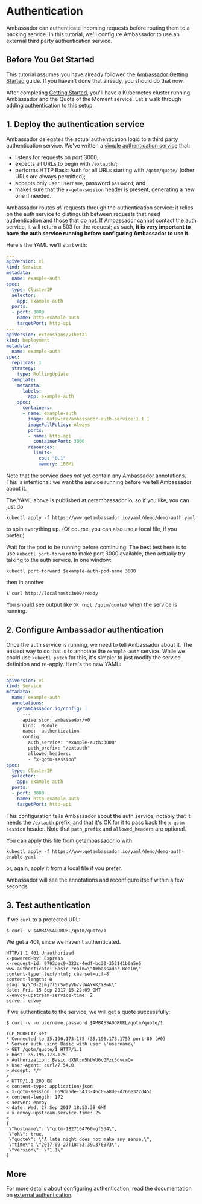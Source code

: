 # Authentication

Ambassador can authenticate incoming requests before routing them to a backing service. In this tutorial, we'll configure Ambassador to use an external third party authentication service.

## Before You Get Started

This tutorial assumes you have already followed the [Ambassador Getting Started](/user-guide/getting-started.html) guide. If you haven't done that already, you should do that now.

After completing [Getting Started](/user-guide/getting-started.html), you'll have a Kubernetes cluster running Ambassador and the Quote of the Moment service. Let's walk through adding authentication to this setup.

## 1. Deploy the authentication service

Ambassador delegates the actual authentication logic to a third party authentication service. We've written a [simple authentication service](https://github.com/datawire/ambassador-auth-service) that:

- listens for requests on port 3000;
- expects all URLs to begin with `/extauth/`;
- performs HTTP Basic Auth for all URLs starting with `/qotm/quote/` (other URLs are always permitted);
- accepts only user `username`, password `password`; and
- makes sure that the `x-qotm-session` header is present, generating a new one if needed.

Ambassador routes _all_ requests through the authentication service: it relies on the auth service to distinguish between requests that need authentication and those that do not. If Ambassador cannot contact the auth service, it will return a 503 for the request; as such, **it is very important to have the auth service running before configuring Ambassador to use it.**

Here's the YAML we'll start with:

```yaml
---
apiVersion: v1
kind: Service
metadata:
  name: example-auth
spec:
  type: ClusterIP
  selector:
    app: example-auth
  ports:
  - port: 3000
    name: http-example-auth
    targetPort: http-api
---
apiVersion: extensions/v1beta1
kind: Deployment
metadata:
  name: example-auth
spec:
  replicas: 1
  strategy:
    type: RollingUpdate
  template:
    metadata:
      labels:
        app: example-auth
    spec:
      containers:
      - name: example-auth
        image: datawire/ambassador-auth-service:1.1.1
        imagePullPolicy: Always
        ports:
        - name: http-api
          containerPort: 3000
        resources:
          limits:
            cpu: "0.1"
            memory: 100Mi
```

Note that the service does _not_ yet contain any Ambassador annotations. This is intentional: we want the service running before we tell Ambassador about it.

The YAML above is published at getambassador.io, so if you like, you can just do

```shell
kubectl apply -f https://www.getambassador.io/yaml/demo/demo-auth.yaml
```

to spin everything up. (Of course, you can also use a local file, if you prefer.)

Wait for the pod to be running before continuing. The best test here is to use `kubectl port-forward` to make port 3000 available, then actually try talking to the auth service. In one window:

```shell
kubectl port-forward $example-auth-pod-name 3000
```

then in another

```shell
$ curl http://localhost:3000/ready
```

You should see output like `OK (not /qotm/quote)` when the service is running.

## 2. Configure Ambassador authentication

Once the auth service is running, we need to tell Ambassador about it. The easiest way to do that is to annotate the `example-auth` service. While we could use `kubectl patch` for this, it's simpler to just modify the service definition and re-apply. Here's the new YAML:

```yaml
---
apiVersion: v1
kind: Service
metadata:
  name: example-auth
  annotations:
    getambassador.io/config: |
      ---
      apiVersion: ambassador/v0
      kind:  Module
      name:  authentication
      config:
        auth_service: "example-auth:3000"
        path_prefix: "/extauth"
        allowed_headers:
        - "x-qotm-session"
spec:
  type: ClusterIP
  selector:
    app: example-auth
  ports:
  - port: 3000
    name: http-example-auth
    targetPort: http-api
```

This configuration tells Ambassador about the auth service, notably that it needs the `/extauth` prefix, and that it's OK for it to pass back the `x-qotm-session` header. Note that `path_prefix` and `allowed_headers` are optional.

You can apply this file from getambassador.io with

```shell
kubectl apply -f https://www.getambassador.io/yaml/demo/demo-auth-enable.yaml
```

or, again, apply it from a local file if you prefer.

Ambassador will see the annotations and reconfigure itself within a few seconds.

## 3. Test authentication

If we `curl` to a protected URL:

```shell
$ curl -v $AMBASSADORURL/qotm/quote/1
```

We get a 401, since we haven't authenticated.

```shell
HTTP/1.1 401 Unauthorized
x-powered-by: Express
x-request-id: 9793dec9-323c-4edf-bc30-352141b0a5e5
www-authenticate: Basic realm=\"Ambassador Realm\"
content-type: text/html; charset=utf-8
content-length: 0
etag: W/\"0-2jmj7l5rSw0yVb/vlWAYkK/YBwk\"
date: Fri, 15 Sep 2017 15:22:09 GMT
x-envoy-upstream-service-time: 2
server: envoy
```

If we authenticate to the service, we will get a quote successfully:

```shell
$ curl -v -u username:password $AMBASSADORURL/qotm/quote/1

TCP_NODELAY set
* Connected to 35.196.173.175 (35.196.173.175) port 80 (#0)
* Server auth using Basic with user \'username\'
> GET /qotm/quote/1 HTTP/1.1
> Host: 35.196.173.175
> Authorization: Basic dXNlcm5hbWU6cGFzc3dvcmQ=
> User-Agent: curl/7.54.0
> Accept: */*
>
< HTTP/1.1 200 OK
< content-type: application/json
< x-qotm-session: 069da5de-5433-46c0-a8de-d266e327d451
< content-length: 172
< server: envoy
< date: Wed, 27 Sep 2017 18:53:38 GMT
< x-envoy-upstream-service-time: 25
<
{
 \"hostname\": \"qotm-1827164760-gf534\",
 \"ok\": true,
 \"quote\": \"A late night does not make any sense.\",
 \"time\": \"2017-09-27T18:53:39.376073\",
 \"version\": \"1.1\"
}
```

## More

For more details about configuring authentication, read the documentation on [external authentication](/how-to/auth-external).
